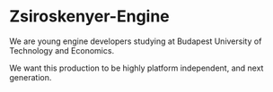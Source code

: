 Zsiroskenyer-Engine
===================
 We are young engine developers studying at Budapest University of Technology and Economics.
 
 We want this production to be highly platform independent, and next generation.
